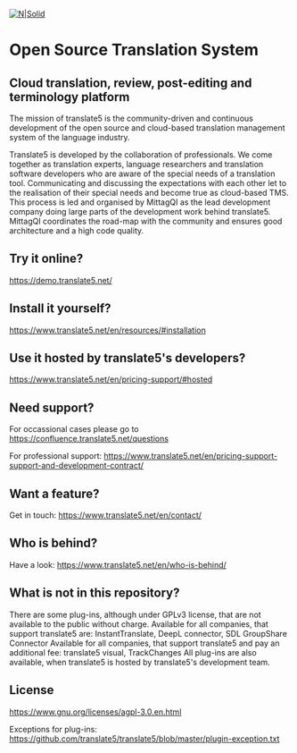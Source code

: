 [![N|Solid](https://www.translate5.net/wp-content/uploads/2020/02/translate5-logo.png)](https://www.translate5.net/)
# Open Source Translation System
## Cloud translation, review, post-editing and terminology platform
 The mission of translate5 is the community-driven and continuous development of the open source and cloud-based translation management system of the language industry.
 
 Translate5 is developed by the collaboration of professionals. We come together as translation experts, language researchers and translation software developers who are aware of the special needs of a translation tool. Communicating and discussing the expectations with each other let to the realisation of their special needs and become true as cloud-based TMS. This process is led and organised by MittagQI as the lead development company doing large parts of the development work behind translate5. MittagQI coordinates the road-map with the community and ensures good architecture and a high code quality.
 
## Try it online?
https://demo.translate5.net/

## Install it yourself?
https://www.translate5.net/en/resources/#installation
## Use it hosted by translate5's developers?
https://www.translate5.net/en/pricing-support/#hosted

## Need support?
For occassional cases please go to
https://confluence.translate5.net/questions

For professional support:
https://www.translate5.net/en/pricing-support-support-and-development-contract/
## Want a feature?
Get in touch:
https://www.translate5.net/en/contact/

## Who is behind?
Have a look:
https://www.translate5.net/en/who-is-behind/

## What is not in this repository?
There are some plug-ins, although under GPLv3 license, that are not available to the public without charge. 
Available for all companies, that support translate5 are: InstantTranslate, DeepL connector, SDL GroupShare Connector
Available for all companies, that support translate5 and pay an additional fee:  translate5 visual, TrackChanges
All plug-ins are also available, when translate5 is hosted by translate5's development team.

## License
https://www.gnu.org/licenses/agpl-3.0.en.html

Exceptions for plug-ins:
https://github.com/translate5/translate5/blob/master/plugin-exception.txt
